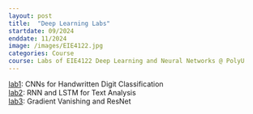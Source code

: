 ```yaml
---
layout: post
title:  "Deep Learning Labs"
startdate: 09/2024
enddate: 11/2024
image: /images/EIE4122.jpg
categories: Course
course: Labs of EIE4122 Deep Learning and Neural Networks @ PolyU
---
```

[lab1](/pdfs/24011149X_LAB1.pdf): CNNs for Handwritten Digit Classification  
[lab2](/pdfs/24011149X_LAB2.pdf): RNN and LSTM for Text Analysis  
[lab3](/pdfs/24011149X_LAB3.pdf): Gradient Vanishing and ResNet  
